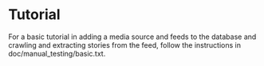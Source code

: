 # Tutorial

For a basic tutorial in adding a media source and feeds to the database and crawling and extracting stories from the
feed, follow the instructions in doc/manual_testing/basic.txt.
